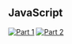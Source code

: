 ## JavaScript
[![Part 1](https://img.shields.io/badge/Part%201-0.043ms-informational)](https://adventofcode.com/2022/)
[![Part 2](https://img.shields.io/badge/Part%202-0.032ms-informational)](https://adventofcode.com/2022/)